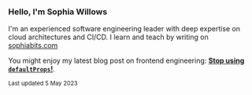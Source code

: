 ### Hello, I'm Sophia Willows

I'm an experienced software engineering leader with deep expertise on cloud architectures and CI/CD. I learn and teach by writing on [sophiabits.com](https://sophiabits.com/blog)

You might enjoy my latest blog post on frontend engineering: **[Stop using `defaultProps`!](https://sophiabits.com/blog/stop-using-defaultprops)**.

<sub>Last updated 5 May 2023</sub>
